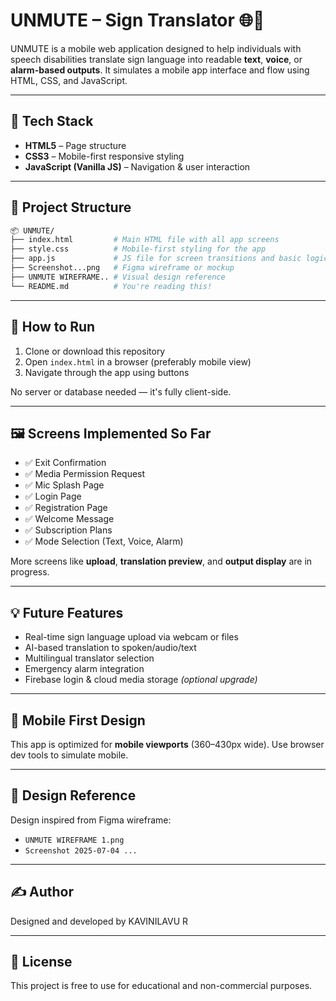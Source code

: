
# UNMUTE – Sign Translator 🌐📱

UNMUTE is a mobile web application designed to help individuals with speech disabilities translate sign language into readable **text**, **voice**, or **alarm-based outputs**. It simulates a mobile app interface and flow using HTML, CSS, and JavaScript.

---

## 🔧 Tech Stack

- **HTML5** – Page structure  
- **CSS3** – Mobile-first responsive styling  
- **JavaScript (Vanilla JS)** – Navigation & user interaction  

---

## 📁 Project Structure

```bash
📦 UNMUTE/
├── index.html         # Main HTML file with all app screens
├── style.css          # Mobile-first styling for the app
├── app.js             # JS file for screen transitions and basic logic
├── Screenshot...png   # Figma wireframe or mockup
├── UNMUTE WIREFRAME.. # Visual design reference
└── README.md          # You're reading this!
```

---

## 🚀 How to Run

1. Clone or download this repository
2. Open `index.html` in a browser (preferably mobile view)
3. Navigate through the app using buttons

No server or database needed — it's fully client-side.

---

## 🖼 Screens Implemented So Far

- ✅ Exit Confirmation  
- ✅ Media Permission Request  
- ✅ Mic Splash Page  
- ✅ Login Page  
- ✅ Registration Page  
- ✅ Welcome Message  
- ✅ Subscription Plans  
- ✅ Mode Selection (Text, Voice, Alarm)

More screens like **upload**, **translation preview**, and **output display** are in progress.

---

## 💡 Future Features

- Real-time sign language upload via webcam or files  
- AI-based translation to spoken/audio/text  
- Multilingual translator selection  
- Emergency alarm integration  
- Firebase login & cloud media storage *(optional upgrade)*

---

## 📱 Mobile First Design

This app is optimized for **mobile viewports** (360–430px wide). Use browser dev tools to simulate mobile.

---

## 📸 Design Reference

Design inspired from Figma wireframe:
- `UNMUTE WIREFRAME 1.png`
- `Screenshot 2025-07-04 ...`

---

## ✍️ Author

Designed and developed by KAVINILAVU R 

---

## 📜 License

This project is free to use for educational and non-commercial purposes.
